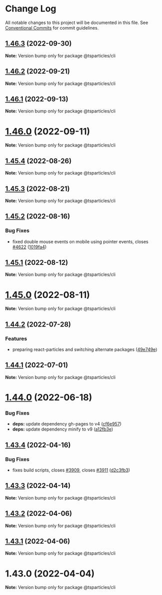 # Change Log

All notable changes to this project will be documented in this file.
See [Conventional Commits](https://conventionalcommits.org) for commit guidelines.

## [1.46.3](https://github.com/tsparticles/cli/compare/@tsparticles/cli@1.46.2...@tsparticles/cli@1.46.3) (2022-09-30)

**Note:** Version bump only for package @tsparticles/cli





## [1.46.2](https://github.com/tsparticles/cli/compare/@tsparticles/cli@1.46.1...@tsparticles/cli@1.46.2) (2022-09-21)

**Note:** Version bump only for package @tsparticles/cli





## [1.46.1](https://github.com/tsparticles/cli/compare/@tsparticles/cli@1.46.0...@tsparticles/cli@1.46.1) (2022-09-13)

**Note:** Version bump only for package @tsparticles/cli





# [1.46.0](https://github.com/tsparticles/cli/compare/@tsparticles/cli@1.45.4...@tsparticles/cli@1.46.0) (2022-09-11)

**Note:** Version bump only for package @tsparticles/cli





## [1.45.4](https://github.com/tsparticles/cli/compare/@tsparticles/cli@1.45.2...@tsparticles/cli@1.45.4) (2022-08-26)

**Note:** Version bump only for package @tsparticles/cli





## [1.45.3](https://github.com/tsparticles/cli/compare/@tsparticles/cli@1.45.2...@tsparticles/cli@1.45.3) (2022-08-21)

**Note:** Version bump only for package @tsparticles/cli





## [1.45.2](https://github.com/tsparticles/cli/compare/@tsparticles/cli@1.45.1...@tsparticles/cli@1.45.2) (2022-08-16)


### Bug Fixes

* fixed double mouse events on mobile using pointer events, closes [#4622](https://github.com/tsparticles/cli/issues/4622) ([1019fa4](https://github.com/tsparticles/cli/commit/1019fa431f8a43cbd45d6adeb5adf94433e6e04b))





## [1.45.1](https://github.com/tsparticles/cli/compare/@tsparticles/cli@1.45.0...@tsparticles/cli@1.45.1) (2022-08-12)

**Note:** Version bump only for package @tsparticles/cli





# [1.45.0](https://github.com/tsparticles/cli/compare/@tsparticles/cli@1.44.2...@tsparticles/cli@1.45.0) (2022-08-11)

**Note:** Version bump only for package @tsparticles/cli





## [1.44.2](https://github.com/tsparticles/cli/compare/@tsparticles/cli@1.44.1...@tsparticles/cli@1.44.2) (2022-07-28)


### Features

* preparing react-particles and switching alternate packages ([49e749e](https://github.com/tsparticles/cli/commit/49e749e90e076f0cb22eefe0f3399102f5b9fb35))





## [1.44.1](https://github.com/tsparticles/cli/compare/@tsparticles/cli@1.44.0...@tsparticles/cli@1.44.1) (2022-07-01)

**Note:** Version bump only for package @tsparticles/cli





# [1.44.0](https://github.com/tsparticles/cli/compare/@tsparticles/cli@1.43.4...@tsparticles/cli@1.44.0) (2022-06-18)


### Bug Fixes

* **deps:** update dependency gh-pages to v4 ([cf6e957](https://github.com/tsparticles/cli/commit/cf6e9577132afcec26410f7321fcf5ffcfb05930))
* **deps:** update dependency minify to v9 ([a12fb3e](https://github.com/tsparticles/cli/commit/a12fb3e6f2a94677b4be32ebc69a17b085d2f3d2))





## [1.43.4](https://github.com/tsparticles/cli/compare/@tsparticles/cli@1.43.3...@tsparticles/cli@1.43.4) (2022-04-16)


### Bug Fixes

* fixes build scripts, closes [#3909](https://github.com/tsparticles/cli/issues/3909), closes [#3911](https://github.com/tsparticles/cli/issues/3911) ([d2c3fb3](https://github.com/tsparticles/cli/commit/d2c3fb33ff9c9d529f2609f89c63cb6e1e61ecda))





## [1.43.3](https://github.com/tsparticles/cli/compare/@tsparticles/cli@1.43.2...@tsparticles/cli@1.43.3) (2022-04-14)

**Note:** Version bump only for package @tsparticles/cli





## [1.43.2](https://github.com/tsparticles/cli/compare/@tsparticles/cli@1.43.1...@tsparticles/cli@1.43.2) (2022-04-06)

**Note:** Version bump only for package @tsparticles/cli





## [1.43.1](https://github.com/tsparticles/cli/compare/@tsparticles/cli@1.43.0...@tsparticles/cli@1.43.1) (2022-04-06)

**Note:** Version bump only for package @tsparticles/cli





# 1.43.0 (2022-04-04)

**Note:** Version bump only for package @tsparticles/cli
